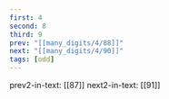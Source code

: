 ```yaml
---
first: 4
second: 8
third: 9
prev: "[[many_digits/4/88]]"
next: "[[many_digits/4/90]]"
tags: [odd]
---
```

prev2-in-text: [[87]]
next2-in-text: [[91]]

